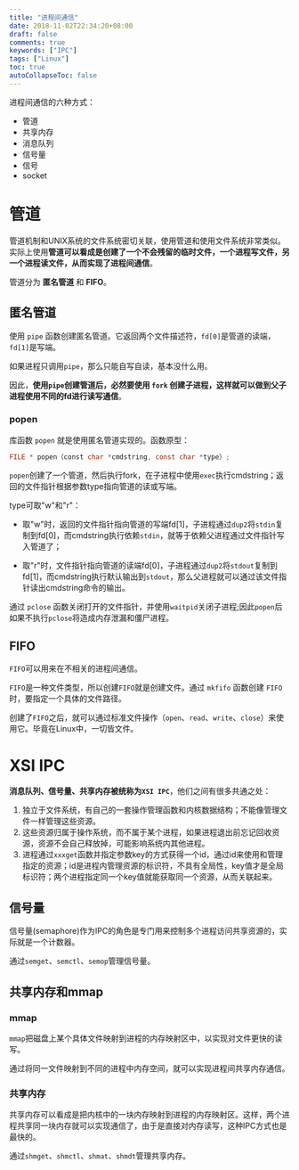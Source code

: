 ```yaml
---
title: "进程间通信"
date: 2018-11-02T22:34:20+08:00
draft: false
comments: true
keywords: ["IPC"]
tags: ["Linux"]
toc: true
autoCollapseToc: false
---
```


进程间通信的六种方式：

- 管道
- 共享内存
- 消息队列
- 信号量
- 信号
- socket

# 管道

管道机制和UNIX系统的文件系统密切关联，使用管道和使用文件系统非常类似。实际上使用**管道可以看成是创建了一个不会残留的临时文件，一个进程写文件，另一个进程读文件，从而实现了进程间通信**。

管道分为 **匿名管道** 和 **FIFO**。

## 匿名管道

使用 `pipe` 函数创建匿名管道。它返回两个文件描述符，`fd[0]`是管道的读端，`fd[1]`是写端。

如果进程只调用`pipe`，那么只能自写自读，基本没什么用。

因此，**使用`pipe`创建管道后，必然要使用 `fork` 创建子进程，这样就可以做到父子进程使用不同的fd进行读写通信**。

### popen

库函数 `popen` 就是使用匿名管道实现的。函数原型：

```C
FILE * popen（const char *cmdstring, const char *type）;
```

`popen`创建了一个管道，然后执行fork，在子进程中使用`exec`执行cmdstring；返回的文件指针根据参数type指向管道的读或写端。

type可取"w"和"r"：

- 取"w"时，返回的文件指针指向管道的写端fd[1]，子进程通过`dup2`将`stdin`复制到fd[0]，而cmdstring执行依赖`stdin`，就等于依赖父进程通过文件指针写入管道了；

- 取"r"时，文件指针指向管道的读端fd[0]，子进程通过`dup2`将`stdout`复制到fd[1]，而cmdstring执行默认输出到`stdout`，那么父进程就可以通过该文件指针读出cmdstring命令的输出。

通过 `pclose` 函数关闭打开的文件指针，并使用`waitpid`关闭子进程;因此`popen`后如果不执行`pclose`将造成内存泄漏和僵尸进程。

## FIFO

`FIFO`可以用来在不相关的进程间通信。

`FIFO`是一种文件类型，所以创建`FIFO`就是创建文件。通过 `mkfifo` 函数创建 `FIFO` 时，要指定一个具体的文件路径。

创建了`FIFO`之后，就可以通过标准文件操作（`open`、`read`、`write`、`close`）来使用它。毕竟在Linux中，一切皆文件。

# XSI IPC

**消息队列、信号量、共享内存被统称为`XSI IPC`**，他们之间有很多共通之处：

1. 独立于文件系统，有自己的一套操作管理函数和内核数据结构；不能像管理文件一样管理这些资源。
2. 这些资源归属于操作系统，而不属于某个进程，如果进程退出前忘记回收资源，资源不会自己释放掉，可能影响系统内其他进程。
3. 进程通过`xxxget`函数并指定参数key的方式获得一个id，通过id来使用和管理指定的资源；id是进程内管理资源的标识符，不具有全局性，key值才是全局标识符；两个进程指定同一个key值就能获取同一个资源，从而关联起来。

## 信号量

信号量(semaphore)作为IPC的角色是专门用来控制多个进程访问共享资源的，实际就是一个计数器。

通过`semget`、`semctl`、`semop`管理信号量。

## 共享内存和mmap

### mmap

`mmap`把磁盘上某个具体文件映射到进程的内存映射区中，以实现对文件更快的读写。

通过将同一文件映射到不同的进程中内存空间，就可以实现进程间共享内存通信。

### 共享内存

共享内存可以看成是把内核中的一块内存映射到进程的内存映射区。这样，两个进程共享同一块内存就可以实现通信了，由于是直接对内存读写，这种IPC方式也是最快的。

通过`shmget`、`shmctl`、`shmat`、`shmdt`管理共享内存。
